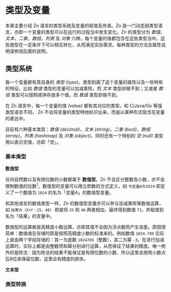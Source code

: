 # 类型及变量

本章主要介绍 Zn 语言的类型系统及变量的赋值及传递。Zn 是一门动态弱类型语言，亦即一个变量的类型可以在运行的过程当中发生变化。Zn 的类型分为 _数值_，_文本_，_二象_，_数组_，_列表_ 及 _对象_ 六种，每个变量的值都包含在这些类型当中。这些类型在一定条件下可以相互转化，从而满足实际需求。每种类型的方法及属性说明请参阅后面的说明。

## 类型系统

每一个变量都有其自身的 _类型 (type)_。类型刻画了这个变量的属性以及一些特有的特征。比如 _数值_ 类型的变量可以加减乘除，而 _文本_ 类型却做不到；又或者 _数组_ 类型可以按照顺序存放多个值，而 _数值_ 类型却做不到。

在 Zn 语言中，每一个变量的值 _(value)_ 都有其对应的类型。和 C/Java/Go 等强类型语言不同， Zn 不会将变量的类型特地标识出来，而是以某种形式隐含在变量的表达中。

目前有六种基本类型：_数值 (decimal)_，_文本 (string)_，_二象 (bool)_，_数组 (array)_，_列表 (hashmap)_ 及 _对象 (object)_。同时还有一个特别的 _空 (null)_ 类型用以表示空值，亦即「空」。

### 基本类型

**数值型**

任何自然数以及有限位数的小数都属于 **数值型**。Zn 不会区分整数及小数，亦不会限制数值的位数<sup>1</sup>。数值型的变量可以用立即数的方式定义，如 `令变量A为1024` 即定义了一个数值为 `1024` 的名为「变量A」的数值型变量。

和其他语言的数值类型一样，Zn 的数值型变量亦可以参与加减乘除等数值运算，如 `结果为（X+Y：25，48）` 即是将 `25` 和 `48` 两者相加，最终得到数值 `73`，并赋值到名为「结果」的变量中。

数值型的运算都是高精度小数运算，亦即其值不会因为浮点数而产生误差。原因很简单：数值值在存储时即是按照高精度小数的标准来的。例如数值 `1024.789` 实际上是由两个字段存储的：其一为底数 `1024789`（整数），其二为幂 `-3`。在进行加减运算时，实际上都是由整数项和幂分别进行运算，从而保证了结果的精度。唯一例外的是除法：因为除法的结果不能保证是有限位数的小数，所以这里会按照小数点后8位来保留位数，这里会有精度的损失。

**文本型**

### 类型转换
